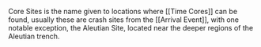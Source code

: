 Core Sites is the name given to locations where [[Time Cores]] can be found, usually these are crash sites from the [[Arrival Event]], with one notable exception, the Aleutian Site, located near the deeper regions of the Aleutian trench. 